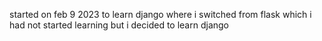 started on feb 9 2023 to learn django where i switched from flask which i had not started learning but i decided to learn django
